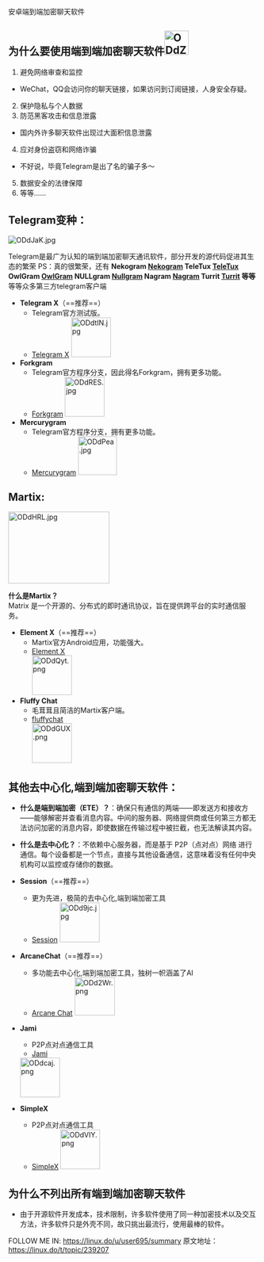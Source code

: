 安卓端到端加密聊天软件

## 为什么要使用端到端加密聊天软件<img src="https://ooo.0x0.ooo/2024/10/23/ODsWrK.png" alt="ODdZ9l.jpg" width="49" height="49" class="jop-noMdConv">

1.  避免网络审查和监控

- WeChat，QQ会访问你的聊天链接，如果访问到订阅链接，人身安全存疑。

2.  保护隐私与个人数据
3.  防范黑客攻击和信息泄露

- 国内外许多聊天软件出现过大面积信息泄露

4.  应对身份盗窃和网络诈骗

- 不好说，毕竟Telegram是出了名的骗子多～

5.  数据安全的法律保障
6.  等等......

## **Telegram变种**：

![ODdJaK.jpg](https://ooo.0x0.ooo/2024/10/22/ODdJaK.jpg)

Telegram是最广为认知的端到端加密聊天通讯软件，部分开发的源代码促进其生态的繁荣
PS：真的很繁荣，还有
**Nekogram [Nekogram](https://github.com/Nekogram/Nekogram/releases/tag/v11.1.3)
TeleTux [TeleTux](https://github.com/TeleTux/TeleTux/releases/tag/v.8.8.5.rc01)
OwlGram 
[OwlGram](https://github.com/OwlGramDev/OwlGram)
NULLgram [Nullgram](https://github.com/qwq233/Nullgram/releases/tag/v11.1.3-51cbf0b)
Nagram 
[Nagram](https://github.com/NextAlone/Nagram)
Turrit 
[Turrit](https://app.adjust.com/18t0ndrv?redirect=https%3A%2F%2Fapi.iturrit.com%2Ftemp%2Fapk%2Fget)
等等**
等等众多第三方telegram客户端
- **Telegram X**（==推荐==）
    - Telegram官方测试版。
    - [Telegram X](https://github.com/TGX-Android/Telegram-X/releases/tag/v0.26.9.1730)
        <img src="https://ooo.0x0.ooo/2024/10/22/ODdtIN.jpg" alt="ODdtIN.jpg" width="80" height="80" class="jop-noMdConv">
- **Forkgram**
    - Telegram官方程序分支，因此得名Forkgram，拥有更多功能。
	- [Forkgram](https://github.com/forkgram/TelegramAndroid/releases/tag/11.2.3.0)
        <img src="https://ooo.0x0.ooo/2024/10/22/ODdRES.jpg" alt="ODdRES.jpg" width="80" height="80" class="jop-noMdConv">
- **Mercurygram**
    - Telegram官方程序分支，拥有更多功能。
	- [Mercurygram](https://github.com/Mercurygram/Mercurygram/releases/tag/10.14.5.1)
        <img src="https://ooo.0x0.ooo/2024/10/22/ODdPea.jpg" alt="ODdPea.jpg" width="78" height="78" class="jop-noMdConv">

## **Martix**:

<img src="https://ooo.0x0.ooo/2024/10/22/ODdHRL.jpg" alt="ODdHRL.jpg" width="204" height="145" class="jop-noMdConv">

**什么是Martix？**  
Matrix 是一个开源的、分布式的即时通讯协议，旨在提供跨平台的实时通信服务。

- **Element X**（==推荐==）
    - Martix官方Android应用，功能强大。
	- [Element X](https://github.com/element-hq/element-x-android/releases/tag/v0.7.0)  
        <img src="https://ooo.0x0.ooo/2024/10/22/ODdQyt.png" alt="ODdQyt.png" width="80" height="80" class="jop-noMdConv">
- **Fluffy Chat**
    - 毛茸茸且简洁的Martix客户端。
	- [fluffychat](https://fluffychat.im/)  
        <img src="https://ooo.0x0.ooo/2024/10/22/ODdGUX.png" alt="ODdGUX.png" width="80" height="80" class="jop-noMdConv">

## 其他**去中心化,端到端加密**聊天软件：

- **什么是端到端加密（ETE）？**：确保只有通信的两端——即发送方和接收方——能够解密并查看消息内容。中间的服务器、网络提供商或任何第三方都无法访问加密的消息内容，即使数据在传输过程中被拦截，也无法解读其内容。
    
- **什么是去中心化？**：不依赖中心服务器，而是基于 P2P（点对点）网络 进行通信。每个设备都是一个节点，直接与其他设备通信，这意味着没有任何中央机构可以监控或存储你的数据。
    
- **Session**（==推荐==）
    
  - 更为先进，极简的去中心化,端到端加密工具
  - [Session](https://apt.izzysoft.de/fdroid/index/apk/network.loki.messenger)
    <img src="https://ooo.0x0.ooo/2024/10/22/ODd9jc.jpg" alt="ODd9jc.jpg" width="80" height="80" class="jop-noMdConv">
    
- **ArcaneChat**（==推荐==）
    
  - 多功能去中心化,端到端加密工具，独树一帜涵盖了AI
  - [Arcane Chat](https://apt.izzysoft.de/fdroid/index/apk/chat.delta.lite)
    <img src="https://ooo.0x0.ooo/2024/10/22/ODd2Wr.png" alt="ODd2Wr.png" width="81" height="77" class="jop-noMdConv">
    
- **Jami**
    - P2P点对点通信工具
	- [Jami](https://jami.net/)
    <img src="https://ooo.0x0.ooo/2024/10/22/ODdcaj.png" alt="ODdcaj.png" width="80" height="80" class="jop-noMdConv">
    
- **SimpleX**
  - P2P点对点通信工具
  - [SimpleX](https://simplex.chat/)
    <img src="https://ooo.0x0.ooo/2024/10/22/ODdVIY.png" alt="ODdVIY.png" width="80" height="80" class="jop-noMdConv">
    

## 为什么不列出所有端到端加密聊天软件

- 由于开源软件开发成本，技术限制，许多软件使用了同一种加密技术以及交互方法，许多软件只是外壳不同，故只挑出最流行，使用最棒的软件。

FOLLOW ME IN:
 https://linux.do/u/user695/summary
原文地址：
https://linux.do/t/topic/239207

